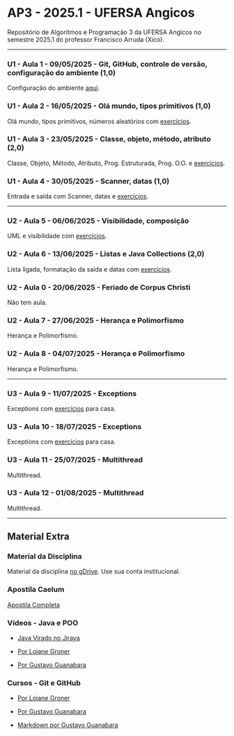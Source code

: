 # AP3 - 2025.1 - UFERSA Angicos

Repositório de Algoritmos e Programação 3 da UFERSA Angicos no semestre 2025.1 do professor Francisco Arruda (Xico).

---
### U1 - Aula 1 - 09/05/2025 - Git, GitHub, controle de versão, configuração do ambiente (1,0)

Configuração do ambiente [aqui](unidade1/aula1.md).

### U1 - Aula 2 - 16/05/2025 - Olá mundo, tipos primitivos (1,0)

Olá mundo, tipos primitivos, números aleatórios com [exercícios](unidade1/aula2.md).

### U1 - Aula 3 - 23/05/2025 - Classe, objeto, método, atributo (2,0)

Classe, Objeto, Método, Atributo, Prog. Estruturada, Prog. O.O. e [exercícios](unidade1/aula3.md).

### U1 - Aula 4 - 30/05/2025 - Scanner, datas (1,0)

Entrada e saída com Scanner, datas e [exercícios](unidade1/aula4.md).

---

### U2 - Aula 5 - 06/06/2025 - Visibilidade, composição 
UML e visibilidade com [exercícios](unidade2/unidade2_exercicio2.md).

### U2 -  Aula 6 - 13/06/2025 - Listas e Java Collections (2,0)

Lista ligada, formatação da saída e datas com [exercícios](unidade1/aulaX.md).

### U2 - Aula 0 - 20/06/2025 - Feriado de Corpus Christi

Não tem aula.

### U2 - Aula 7 - 27/06/2025 - Herança e Polimorfismo 

Herança e Polimorfismo.

### U2 -  Aula 8 - 04/07/2025 - Herança e Polimorfismo 

Herança e Polimorfismo.

---

### U3 - Aula 9 - 11/07/2025 - Exceptions 

Exceptions com [exercícios](unidade3/unidade3_exercicio1.md) para casa.

### U3 - Aula 10 - 18/07/2025 - Exceptions

Exceptions com [exercícios](unidade3/unidade3_exercicio1.md) para casa.

### U3 - Aula 11 - 25/07/2025 - Multithread 

Multithread.

### U3 - Aula 12 - 01/08/2025 - Multithread 

Multithread.

---

## Material Extra

### Material da Disciplina

Material da disciplina [no gDrive](https://drive.google.com/open?id=14o4RGFiv-L3rsyZba_9s89CPgVW_4-Ak). Use sua conta institucional.

### Apostila Caelum

[Apostila Completa](https://www.alura.com.br/apostila-java-orientacao-objetos/)

### Vídeos - Java e POO

- [Java Virado no Jiraya](https://www.youtube.com/playlist?list=PL62G310vn6nFIsOCC0H-C2infYgwm8SWW)

- [Por Loiane Groner](https://www.youtube.com/playlist?list=PLGxZ4Rq3BOBq0KXHsp5J3PxyFaBIXVs3r)

- [Por Gustavo Guanabara](https://www.youtube.com/playlist?list=PLHz_AreHm4dkqe2aR0tQK74m8SFe-aGsY)

### Cursos - Git e GitHub

- [Por Loiane Groner](https://www.youtube.com/watch?v=UMhskLXJuq4)

- [Por Gustavo Guanabara](https://www.youtube.com/watch?v=xEKo29OWILE&list=PLHz_AreHm4dm7ZULPAmadvNhH6vk9oNZA)

- [Markdown por Gustavo Guanabara](/git_github_gguanabara)

